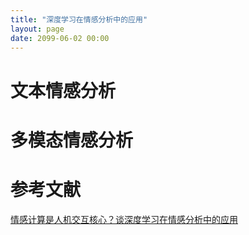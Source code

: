 ```yaml
---
title: "深度学习在情感分析中的应用"
layout: page
date: 2099-06-02 00:00
---
```


# 文本情感分析


# 多模态情感分析



# 参考文献
[情感计算是人机交互核心？谈深度学习在情感分析中的应用](https://www.jiqizhixin.com/articles/61038647-df04-4d55-80ca-f3b911088756)